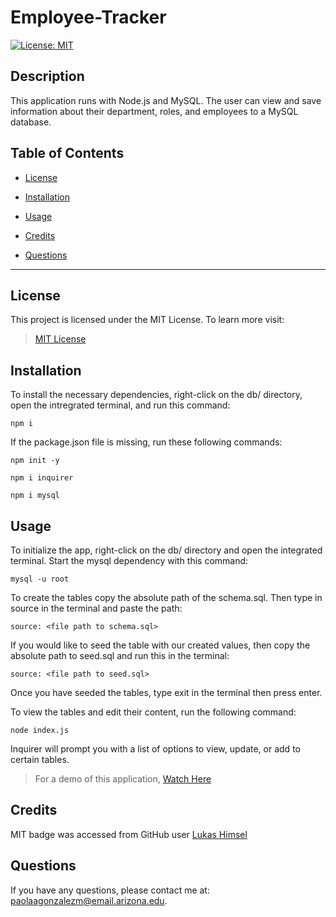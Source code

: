 # Employee-Tracker
[![License: MIT](https://img.shields.io/badge/License-MIT-yellow.svg)](https://opensource.org/licenses/MIT)

## Description

This application runs with Node.js and MySQL. The user can view and save information about their department, roles, and employees to a MySQL database. 

## Table of Contents

* [License](#license)

* [Installation](#installation)

* [Usage](#usage)

* [Credits](#credits)

* [Questions](#questions)

---

## License

This project is licensed under the MIT License. To learn more visit:   
> [MIT License](https://github.com/git/git-scm.com/blob/main/MIT-LICENSE.txt)

## Installation

To install the necessary dependencies, right-click on the db/ directory, open the intregrated terminal, and run this command:

```
npm i
```

If the package.json file is missing, run these following commands:

```
npm init -y
```
```
npm i inquirer
```
```
npm i mysql
```

## Usage

To initialize the app, right-click on the db/ directory and open the integrated terminal. Start the mysql dependency with this command:

```
mysql -u root
```

To create the tables copy the absolute path of the schema.sql. Then type in source in the terminal and paste the path:

```
source: <file path to schema.sql>
```

If you would like to seed the table with our created values, then copy the absolute path to seed.sql and run this in the terminal:

```
source: <file path to seed.sql>
```

Once you have seeded the tables, type exit in the terminal then press enter.

To view the tables and edit their content, run the following command:

```
node index.js
```

Inquirer will prompt you with a list of options to view, update, or add to certain tables.

> For a demo of this application, [Watch Here]()

## Credits

MIT badge was accessed from GitHub user [Lukas Himsel](https://gist.github.com/lukas-h/2a5d00690736b4c3a7ba)

## Questions

If you have any questions, please contact me at: paolaagonzalezm@email.arizona.edu.
